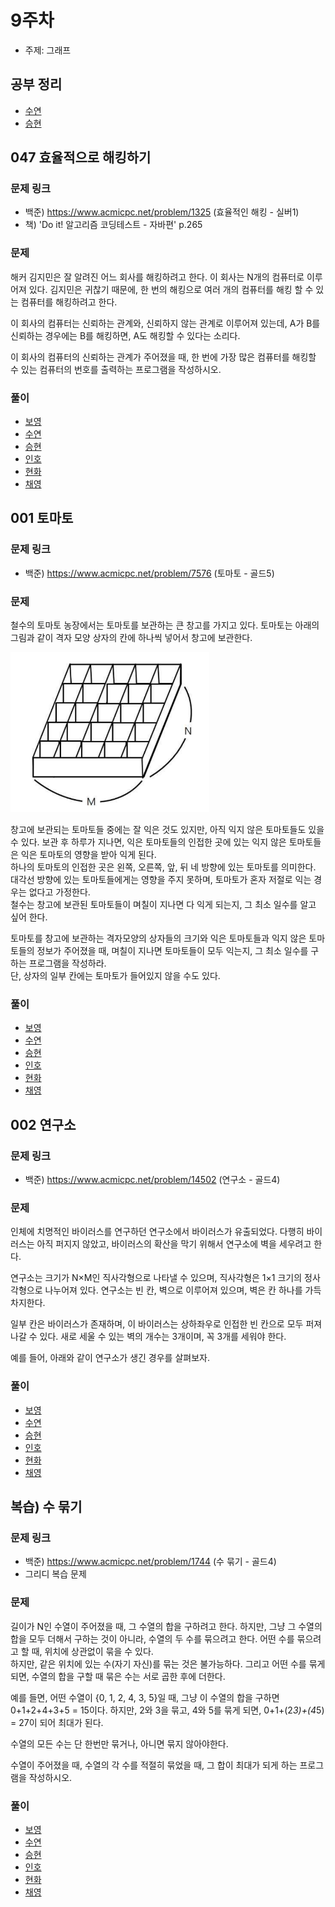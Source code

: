 # 9주차

- 주제: 그래프

## 공부 정리
- [수연](../../풀이/수연/9주차/README.md)
- [승현](../../풀이/승현/9주차/README.md)





## 047 효율적으로 해킹하기

### 문제 링크
- 백준) https://www.acmicpc.net/problem/1325 (효율적인 해킹 - 실버1)  
- 책) 'Do it! 알고리즘 코딩테스트 - 자바편' p.265  

### 문제
해커 김지민은 잘 알려진 어느 회사를 해킹하려고 한다. 이 회사는 N개의 컴퓨터로 이루어져 있다. 김지민은 귀찮기 때문에, 한 번의 해킹으로 여러 개의 컴퓨터를 해킹 할 수 있는 컴퓨터를 해킹하려고 한다.   
  
이 회사의 컴퓨터는 신뢰하는 관계와, 신뢰하지 않는 관계로 이루어져 있는데, A가 B를 신뢰하는 경우에는 B를 해킹하면, A도 해킹할 수 있다는 소리다.  
  
이 회사의 컴퓨터의 신뢰하는 관계가 주어졌을 때, 한 번에 가장 많은 컴퓨터를 해킹할 수 있는 컴퓨터의 번호를 출력하는 프로그램을 작성하시오.  
   
### 풀이
  - [보영](../../풀이/보영/9주차/ex47.java)
  - [수연](../../풀이/수연/9주차/ex47.java)
  - [승현](../../풀이/승현/9주차/Ex47.java)
  - [인호](../../풀이/인호/9주차/P047.java)
  - [현화](../../풀이/현화/9주차/Main047.java)
  - [채영](../../풀이/채영/9주차/ex47.java)





## 001 토마토

### 문제 링크
- 백준) https://www.acmicpc.net/problem/7576 (토마토 - 골드5)    


### 문제  
철수의 토마토 농장에서는 토마토를 보관하는 큰 창고를 가지고 있다. 토마토는 아래의 그림과 같이 격자 모양 상자의 칸에 하나씩 넣어서 창고에 보관한다.   

![토마토](./img/토마토.PNG)
  
창고에 보관되는 토마토들 중에는 잘 익은 것도 있지만, 아직 익지 않은 토마토들도 있을 수 있다. 보관 후 하루가 지나면, 익은 토마토들의 인접한 곳에 있는 익지 않은 토마토들은 익은 토마토의 영향을 받아 익게 된다.   
하나의 토마토의 인접한 곳은 왼쪽, 오른쪽, 앞, 뒤 네 방향에 있는 토마토를 의미한다. 대각선 방향에 있는 토마토들에게는 영향을 주지 못하며, 토마토가 혼자 저절로 익는 경우는 없다고 가정한다.   
철수는 창고에 보관된 토마토들이 며칠이 지나면 다 익게 되는지, 그 최소 일수를 알고 싶어 한다.  
  
토마토를 창고에 보관하는 격자모양의 상자들의 크기와 익은 토마토들과 익지 않은 토마토들의 정보가 주어졌을 때, 며칠이 지나면 토마토들이 모두 익는지, 그 최소 일수를 구하는 프로그램을 작성하라.   
단, 상자의 일부 칸에는 토마토가 들어있지 않을 수도 있다.  
  


  
### 풀이
  - [보영](../../풀이/보영/9주차/ex01.java)
  - [수연](../../풀이/수연/9주차/ex01.java)
  - [승현](../../풀이/승현/9주차/Ex01.java)
  - [인호](../../풀이/인호/9주차/P001.java)
  - [현화](../../풀이/현화/9주차/Main001.java)
  - [채영](../../풀이/채영/9주차/ex01.java)





## 002 연구소

### 문제 링크
- 백준)  https://www.acmicpc.net/problem/14502 (연구소 - 골드4)
  
  

### 문제
인체에 치명적인 바이러스를 연구하던 연구소에서 바이러스가 유출되었다. 다행히 바이러스는 아직 퍼지지 않았고, 바이러스의 확산을 막기 위해서 연구소에 벽을 세우려고 한다.  
  
연구소는 크기가 N×M인 직사각형으로 나타낼 수 있으며, 직사각형은 1×1 크기의 정사각형으로 나누어져 있다. 연구소는 빈 칸, 벽으로 이루어져 있으며, 벽은 칸 하나를 가득 차지한다.     
   
일부 칸은 바이러스가 존재하며, 이 바이러스는 상하좌우로 인접한 빈 칸으로 모두 퍼져나갈 수 있다. 새로 세울 수 있는 벽의 개수는 3개이며, 꼭 3개를 세워야 한다.    
  
예를 들어, 아래와 같이 연구소가 생긴 경우를 살펴보자.
      
  
### 풀이
  - [보영](../../풀이/보영/9주차/ex02.java)
  - [수연](../../풀이/수연/9주차/ex02.java)
  - [승현](../../풀이/승현/9주차/Ex02.java)
  - [인호](../../풀이/인호/9주차/P002.java)
  - [현화](../../풀이/현화/9주차/Main002.java)
  - [채영](../../풀이/채영/9주차/ex02.java)





## 복습) 수 묶기

### 문제 링크
- 백준) https://www.acmicpc.net/problem/1744 (수 묶기 - 골드4)
- 그리디 복습 문제  
  

### 문제
길이가 N인 수열이 주어졌을 때, 그 수열의 합을 구하려고 한다. 하지만, 그냥 그 수열의 합을 모두 더해서 구하는 것이 아니라, 수열의 두 수를 묶으려고 한다. 어떤 수를 묶으려고 할 때, 위치에 상관없이 묶을 수 있다.   
하지만, 같은 위치에 있는 수(자기 자신)를 묶는 것은 불가능하다. 그리고 어떤 수를 묶게 되면, 수열의 합을 구할 때 묶은 수는 서로 곱한 후에 더한다.  
  
예를 들면, 어떤 수열이 {0, 1, 2, 4, 3, 5}일 때, 그냥 이 수열의 합을 구하면 0+1+2+4+3+5 = 15이다. 하지만, 2와 3을 묶고, 4와 5를 묶게 되면, 0+1+(2*3)+(4*5) = 27이 되어 최대가 된다.  
  
수열의 모든 수는 단 한번만 묶거나, 아니면 묶지 않아야한다.  
   
수열이 주어졌을 때, 수열의 각 수를 적절히 묶었을 때, 그 합이 최대가 되게 하는 프로그램을 작성하시오.    
    
  
### 풀이
  - [보영](../../풀이/보영/8주차/review.java)
  - [수연](../../풀이/수연/8주차/review.java)
  - [승현](../../풀이/승현/8주차/review.java)
  - [인호](../../풀이/인호/8주차/review.java)
  - [현화](../../풀이/현화/8주차/review.java)
  - [채영](../../풀이/채영/8주차/review.java)



